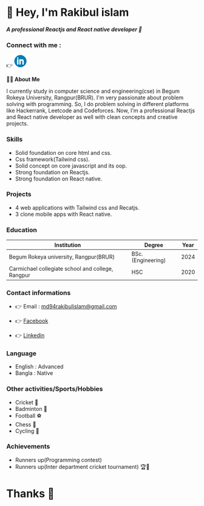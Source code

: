 # 👋 Hey, I'm Rakibul islam
**_A professional Reactjs and React native developer 📲_** 
### Connect with me : 
👉 [![Linekdin](image.png)](https://www.linkedin.com/in/Rakibul-islam94)



**👨‍🏫 About Me**

I currently study in computer science and engineering(cse) in Begum Rokeya University, Rangpur(BRUR). I'm very passionate about problem solving with programming. So, I do problem solving in different platforms like Hackerrank, Leetcode and Codeforces. Now, I'm a professional Reactjs and React native developer as well with clean concepts and creative projects. 

### Skills
- Solid foundation on core html and css.
- Css framework(Tailwind css).
- Solid concept on core javascript and its oop.
- Strong foundation on Reactjs.
- Strong foundation on React native.

### Projects
- 4 web applications with Tailwind css and Recatjs.
- 3 clone mobile apps with React native.
### Education
| Institution | Degree | Year |
|-------------|---------|------|
| Begum Rokeya university, Rangpur(BRUR) | BSc.(Engineering) | 2024 |
| Carmichael collegiate school and college, Rangpur | HSC | 2020 |

### Contact informations
- 👉 Email : md94rakibulislam@gmail.com

- 👉 [Facebook](https://www.facebook.com/profile.php?id=100079727335102)
- 👉 [Linkedin](https://www.linkedin.com/in/Rakibul-islam94)

### Language 
- English : Advanced
- Bangla : Native

### Other activities/Sports/Hobbies 
- Cricket 🏏
- Badminton 🏸
- Football ⚽
- Chess 🧩
- Cycling 🚴

### Achievements
- Runners up(Programming contest)
- Runners up(Inter department cricket tournament) 🏆🏅

#      Thanks 🤝
